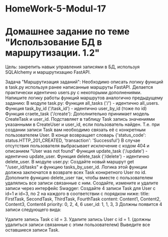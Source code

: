 # HomeWork-5-Modul-17
# Домашнее задание по теме "Использование БД в маршрутизации. 1.2"

Цель: закрепить навык управления записями в БД, используя SQLAlchemy и маршрутизацию FastAPI.

Задача "Маршрутизация заданий":
Необходимо описать логику функций в task.py используя ранее написанные маршруты FastAPI.
Делается практически идентично users.py с некоторыми дополнениями.
Напишите логику работы функций маршрутов аналогично предыдущему заданию:
В модуле task.py:
Функция all_tasks ('/') - идентично all_users.
Функция task_by_id ('/task_id') - идентично user_by_id (тоже по id)
Функция craete_task ('/create'):
Дополнительно принимает модель CreateTask и user_id.
Подставляет в таблицу Task запись значениями указанными в CreateUser и user_id, если пользователь найден. Т.е. при создании записи Task вам необходимо связать её с конкретным пользователем User.
В конце возвращает словарь {'status_code': status.HTTP_201_CREATED, 'transaction': 'Successful'}
В случае отсутствия пользователя выбрасывает исключение с кодом 404 и описанием "User was not found"
Функция update_task ('/update') - идентично update_user.
Функция delete_task ('/delete') - идентично delete_user.
В модуле user.py:
Создайте новый маршрут get "/user_id/tasks" и функцию tasks_by_user_id. Логика этой функции должна заключатся в возврате всех Task конкретного User по id.
Дополните функцию delete_user так, чтобы вместе с пользователем удалялись все записи связанные с ним.
Создайте, измените и удалите записи через интерфейс Swagger:
Создайте 4 записи Task для User с id=1 и id=3, по 2 на каждого в соответствии с порядком ниже:
title: FirstTask, SecondTask, ThirdTask, FourthTask
content: Content1, Content2, Content3, Content4
priority: 0, 2, 4, 6
user_id: 1, 1, 3, 3
Должны появится 4 записи следующего вида:

Удалите запись Task с id = 3.
Удалите запись User с id = 1. (должны удалиться записи связанные с этим пользователем)
Выведите все оставшиеся записи Task.
